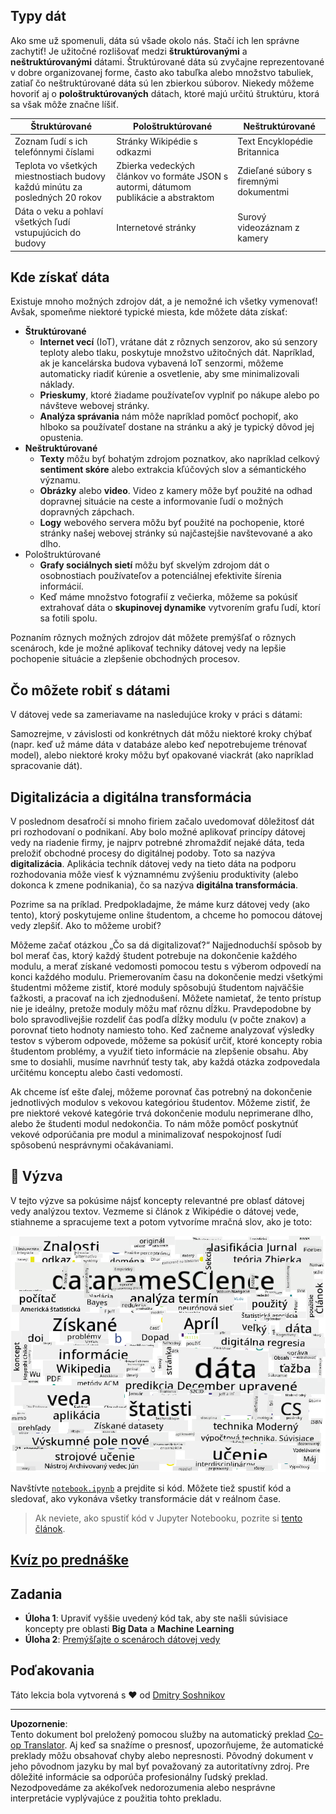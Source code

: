 <!--
CO_OP_TRANSLATOR_METADATA:
{
  "original_hash": "a76ab694b1534fa57981311975660bfe",
  "translation_date": "2025-09-06T12:31:13+00:00",
  "source_file": "1-Introduction/01-defining-data-science/README.md",
  "language_code": "sk"
}
-->
## Typy dát

Ako sme už spomenuli, dáta sú všade okolo nás. Stačí ich len správne zachytiť! Je užitočné rozlišovať medzi **štruktúrovanými** a **neštruktúrovanými** dátami. Štruktúrované dáta sú zvyčajne reprezentované v dobre organizovanej forme, často ako tabuľka alebo množstvo tabuliek, zatiaľ čo neštruktúrované dáta sú len zbierkou súborov. Niekedy môžeme hovoriť aj o **pološtruktúrovaných** dátach, ktoré majú určitú štruktúru, ktorá sa však môže značne líšiť.

| Štruktúrované                                                              | Pološtruktúrované                                                                            | Neštruktúrované                        |
| -------------------------------------------------------------------------- | ------------------------------------------------------------------------------------------- | -------------------------------------- |
| Zoznam ľudí s ich telefónnymi číslami                                      | Stránky Wikipédie s odkazmi                                                                 | Text Encyklopédie Britannica          |
| Teplota vo všetkých miestnostiach budovy každú minútu za posledných 20 rokov | Zbierka vedeckých článkov vo formáte JSON s autormi, dátumom publikácie a abstraktom         | Zdieľané súbory s firemnými dokumentmi |
| Dáta o veku a pohlaví všetkých ľudí vstupujúcich do budovy                 | Internetové stránky                                                                         | Surový videozáznam z kamery           |

## Kde získať dáta

Existuje mnoho možných zdrojov dát, a je nemožné ich všetky vymenovať! Avšak, spomeňme niektoré typické miesta, kde môžete dáta získať:

* **Štruktúrované**
  - **Internet vecí** (IoT), vrátane dát z rôznych senzorov, ako sú senzory teploty alebo tlaku, poskytuje množstvo užitočných dát. Napríklad, ak je kancelárska budova vybavená IoT senzormi, môžeme automaticky riadiť kúrenie a osvetlenie, aby sme minimalizovali náklady.
  - **Prieskumy**, ktoré žiadame používateľov vyplniť po nákupe alebo po návšteve webovej stránky.
  - **Analýza správania** nám môže napríklad pomôcť pochopiť, ako hlboko sa používateľ dostane na stránku a aký je typický dôvod jej opustenia.
* **Neštruktúrované**
  - **Texty** môžu byť bohatým zdrojom poznatkov, ako napríklad celkový **sentiment skóre** alebo extrakcia kľúčových slov a sémantického významu.
  - **Obrázky** alebo **video**. Video z kamery môže byť použité na odhad dopravnej situácie na ceste a informovanie ľudí o možných dopravných zápchach.
  - **Logy** webového servera môžu byť použité na pochopenie, ktoré stránky našej webovej stránky sú najčastejšie navštevované a ako dlho.
* Pološtruktúrované
  - **Grafy sociálnych sietí** môžu byť skvelým zdrojom dát o osobnostiach používateľov a potenciálnej efektivite šírenia informácií.
  - Keď máme množstvo fotografií z večierka, môžeme sa pokúsiť extrahovať dáta o **skupinovej dynamike** vytvorením grafu ľudí, ktorí sa fotili spolu.

Poznaním rôznych možných zdrojov dát môžete premýšľať o rôznych scenároch, kde je možné aplikovať techniky dátovej vedy na lepšie pochopenie situácie a zlepšenie obchodných procesov.

## Čo môžete robiť s dátami

V dátovej vede sa zameriavame na nasledujúce kroky v práci s dátami:

Samozrejme, v závislosti od konkrétnych dát môžu niektoré kroky chýbať (napr. keď už máme dáta v databáze alebo keď nepotrebujeme trénovať model), alebo niektoré kroky môžu byť opakované viackrát (ako napríklad spracovanie dát).

## Digitalizácia a digitálna transformácia

V poslednom desaťročí si mnoho firiem začalo uvedomovať dôležitosť dát pri rozhodovaní o podnikaní. Aby bolo možné aplikovať princípy dátovej vedy na riadenie firmy, je najprv potrebné zhromaždiť nejaké dáta, teda preložiť obchodné procesy do digitálnej podoby. Toto sa nazýva **digitalizácia**. Aplikácia techník dátovej vedy na tieto dáta na podporu rozhodovania môže viesť k významnému zvýšeniu produktivity (alebo dokonca k zmene podnikania), čo sa nazýva **digitálna transformácia**.

Pozrime sa na príklad. Predpokladajme, že máme kurz dátovej vedy (ako tento), ktorý poskytujeme online študentom, a chceme ho pomocou dátovej vedy zlepšiť. Ako to môžeme urobiť?

Môžeme začať otázkou „Čo sa dá digitalizovať?“ Najjednoduchší spôsob by bol merať čas, ktorý každý študent potrebuje na dokončenie každého modulu, a merať získané vedomosti pomocou testu s výberom odpovedí na konci každého modulu. Priemerovaním času na dokončenie medzi všetkými študentmi môžeme zistiť, ktoré moduly spôsobujú študentom najväčšie ťažkosti, a pracovať na ich zjednodušení.
Môžete namietať, že tento prístup nie je ideálny, pretože moduly môžu mať rôznu dĺžku. Pravdepodobne by bolo spravodlivejšie rozdeliť čas podľa dĺžky modulu (v počte znakov) a porovnať tieto hodnoty namiesto toho.
Keď začneme analyzovať výsledky testov s výberom odpovede, môžeme sa pokúsiť určiť, ktoré koncepty robia študentom problémy, a využiť tieto informácie na zlepšenie obsahu. Aby sme to dosiahli, musíme navrhnúť testy tak, aby každá otázka zodpovedala určitému konceptu alebo časti vedomostí.

Ak chceme ísť ešte ďalej, môžeme porovnať čas potrebný na dokončenie jednotlivých modulov s vekovou kategóriou študentov. Môžeme zistiť, že pre niektoré vekové kategórie trvá dokončenie modulu neprimerane dlho, alebo že študenti modul nedokončia. To nám môže pomôcť poskytnúť vekové odporúčania pre modul a minimalizovať nespokojnosť ľudí spôsobenú nesprávnymi očakávaniami.

## 🚀 Výzva

V tejto výzve sa pokúsime nájsť koncepty relevantné pre oblasť dátovej vedy analýzou textov. Vezmeme si článok z Wikipédie o dátovej vede, stiahneme a spracujeme text a potom vytvoríme mračná slov, ako je toto:

![Mračno slov pre dátovú vedu](../../../../translated_images/ds_wordcloud.664a7c07dca57de017c22bf0498cb40f898d48aa85b3c36a80620fea12fadd42.sk.png)

Navštívte [`notebook.ipynb`](../../../../1-Introduction/01-defining-data-science/notebook.ipynb ':ignore') a prejdite si kód. Môžete tiež spustiť kód a sledovať, ako vykonáva všetky transformácie dát v reálnom čase.

> Ak neviete, ako spustiť kód v Jupyter Notebooku, pozrite si [tento článok](https://soshnikov.com/education/how-to-execute-notebooks-from-github/).

## [Kvíz po prednáške](https://ff-quizzes.netlify.app/en/ds/quiz/1)

## Zadania

* **Úloha 1**: Upraviť vyššie uvedený kód tak, aby ste našli súvisiace koncepty pre oblasti **Big Data** a **Machine Learning**
* **Úloha 2**: [Premýšľajte o scenároch dátovej vedy](assignment.md)

## Poďakovania

Táto lekcia bola vytvorená s ♥️ od [Dmitry Soshnikov](http://soshnikov.com)

---

**Upozornenie**:  
Tento dokument bol preložený pomocou služby na automatický preklad [Co-op Translator](https://github.com/Azure/co-op-translator). Aj keď sa snažíme o presnosť, upozorňujeme, že automatické preklady môžu obsahovať chyby alebo nepresnosti. Pôvodný dokument v jeho pôvodnom jazyku by mal byť považovaný za autoritatívny zdroj. Pre dôležité informácie sa odporúča profesionálny ľudský preklad. Nezodpovedáme za akékoľvek nedorozumenia alebo nesprávne interpretácie vyplývajúce z použitia tohto prekladu.